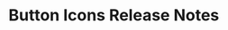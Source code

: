 <!-- Release notes authoring guidelines: http://keepachangelog.com/ -->

# Button Icons Release Notes

<!-- ## [Unreleased] -->

<!--## [VERSION] - [RELEASE_DATE]-->
